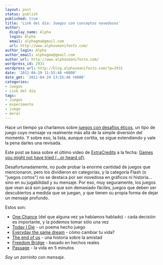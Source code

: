 ```yaml
---
layout: post
status: publish
published: true
title: 'Link del día: Juegos con conceptos novedosos'
author:
  display_name: Alpha
  login: Alpha
  email: alphagma@gmail.com
  url: http://www.alphasmanifesto.com/
author_login: Alpha
author_email: alphagma@gmail.com
author_url: http://www.alphasmanifesto.com/
wordpress_id: 2931
wordpress_url: http://blog.alphasmanifesto.com/?p=2931
date: '2011-04-29 11:55:46 +0000'
date_gmt: '2011-04-29 13:55:46 +0000'
categories:
- Juegos
- Link del día
tags:
- Juegos
- experimento
- juego
- moral
---
```


Hace un tiempo ya charlamos sobre [juegos con desafíos éticos](https://blog.alphasmanifesto.com/2011/01/03/link-del-dia-juegos-elecciones-y-moral/), un tipo de juego cuyo mensaje va realmente más allá de la simple diversión del momento. Y sobre eso, la lista, aunque cortita, se sigue extendiendo y vale la pena darles una revisada.

Este post se basa sobre el último video de [ExtraCredits](http://twitter.com/ExtraCreditz) a la fecha: [Games you might not have tried (...or heard of)](http://www.escapistmagazine.com/videos/view/extra-credits/3080-Games-You-Might-Not-Have-Tried-or-Heard-Of).

Desafortunadamente, no pude probar la enorme cantidad de juegos que mencionaron, pero los dividieron en categorías, y la categoría Flash (o "juegos cortos") no se destaca por ser novedosa en gráficos ni historia... sino en su jugabilidad y su mensaje. Por eso, muy seguramente, los juegos que vean acá son juegos que son demasiado fáciles, juegos que deben ser descubiertos a medida que se juegan, y que tienen su propia forma de dejar un mensaje profundo.

Estos son:

- [One Chance](http://www.kongregate.com/games/LemmiBeans/one-chance) (del que alguna vez ya habíamos hablado) - cada decisión es importante, y la podemos tomar sólo una vez
- [Today I Die](http://www.ludomancy.com/games/today.php) - un poema hecho juego
- [Everyday the same dream](http://www.molleindustria.org/everydaythesamedream/everydaythesamedream.html) - cómo cambiar tu vida?
- [The end of us](http://www.the-end-of-us.com/) - una historia sobre la amistad
- [Freedom Bridge](http://www.necessarygames.com/my-games/freedom-bridge/flash) - basado en hechos reales
- [Passage](http://hcsoftware.sourceforge.net/passage/) - la vida en 5 minutos

_Soy un zorrinito con mensaje._
